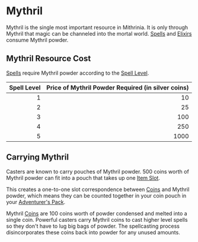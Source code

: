 # Mythril

Mythril is the single most important resource in Mithrinia. It is only through Mythril that magic can be channeled into the mortal world. [Spells](Spellcasting/Spells.md) and [Elixirs](Spellcasting/Spellcasting%20Procedures/Alchemy%20Based%20Spellcasting.md) consume Mythril powder.

## Mythril Resource Cost

[Spells](Spellcasting/Spells.md) require Mythril powder according to the [Spell Level](Spells/Spell%20Level.md).

| Spell Level | Price of Mythril Powder Required (in silver coins) |
| ----------: | -------------------------------------------------: |
|           1 |                                                 10 |
|           2 |                                                 25 |
|           3 |                                                100 |
|           4 |                                                250 |
|           5 |                                               1000 |

## Carrying Mythril

Casters are known to carry pouches of Mythril powder. 500 coins worth of Mythril powder can fit into a pouch that takes up one [Item Slot](../Player%20Characters/Derived%20Statistics/Item%20Slots.md).

This creates a one-to-one slot correspondence between [Coins](../Items%20and%20Gear/Economy/Coins.md) and Mythril powder, which means they can be counted together in your coin pouch in your [Adventurer's Pack](../Items%20and%20Gear/Gear/100%20Coins/Adventurer's%20Pack.md).

Mythril [Coins](../Items%20and%20Gear/Economy/Coins.md#Imperial%20Currency%20and%20Availability) are 100 coins worth of powder condensed and melted into a single coin. Powerful casters carry Mythril coins to cast higher level spells so they don't have to lug big bags of powder. The spellcasting process disincorporates these coins back into powder for any unused amounts.

